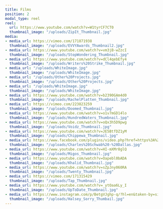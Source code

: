 ```yaml
---
title: Films
position: 2
modal_type: reel
reel:
  url: https://www.youtube.com/watch?v=W1tyrCF7CT0
  thumbnail_image: "/uploads/ZipIt_Thumbnail.jpg"
media:
- media_url: https://vimeo.com/171871938
  thumbnail_image: "/uploads/EVVYAwards_Thumbnail2.jpg"
- media_url: https://www.youtube.com/watch?v=vm3jB-wZzcI
  thumbnail_image: "/uploads/StopWondering_Thumbnail.jpg"
- media_url: https://www.youtube.com/watch?v=dCl4qebEfy4
  thumbnail_image: "/uploads/Writers%20Strike_Thumbnail.jpg"
- media_url: "/uploads/WhiteImage.jpg"
  thumbnail_image: "/uploads/WhiteImage.jpg"
- media_url: "/uploads/Other%20Projects.jpg"
  thumbnail_image: "/uploads/Other%20Projects.jpg"
- media_url: "/uploads/WhiteImage.jpg"
  thumbnail_image: "/uploads/WhiteImage.jpg"
- media_url: https://www.youtube.com/watch?v=b2390GAm4d0
  thumbnail_image: "/uploads/RachelPlatten_Thumbnail.jpg"
- media_url: https://vimeo.com/223823259
  thumbnail_image: "/uploads/Doomed_Thumbnail.jpg"
- media_url: https://www.youtube.com/watch?v=o1v7mGD14lo
  thumbnail_image: "/uploads/HundredWaters_Thumbnail.jpg"
- media_url: https://www.youtube.com/watch?v=oQx3h5D9pwg
  thumbnail_image: "/uploads/Voidz_Thumbnail.jpg"
- media_url: https://www.youtube.com/watch?v=JE5BtfDZ1yM
  thumbnail_image: "/uploads/Chippewa_Thumbnail.jpg"
- media_url: https://www.facebook.com/plugins/video.php?href=https%3A%2F%2Fwww.facebook.com%2FCharlesSchwab%2Fvideos%2F10154826124940588%2F&show_text=0&width=560
  thumbnail_image: "/uploads/Charles%20Schwab%20-%20Dallas.jpg"
- media_url: https://www.youtube.com/watch?v=HI-mXMr8glQ
  thumbnail_image: "/uploads/Migos_Thumbnail.jpg"
- media_url: https://www.youtube.com/watch?v=Oapebl0bADA
  thumbnail_image: "/uploads/Khalid_Thumbnail.jpg"
- media_url: https://www.youtube.com/watch?v=sZpJny060RA
  thumbnail_image: "/uploads/Twenty_Thumbnail.jpg"
- media_url: https://vimeo.com/171315429
  thumbnail_image: "/uploads/Tap_Thumbnail.jpg"
- media_url: https://www.youtube.com/watch?v=_ytOaa6Ly_I
  thumbnail_image: "/uploads/UpToDate_Thumbnail.jpg"
- media_url: https://www.instagram.com/p/BetgVJghp-q/?hl=en&taken-by=singjlee
  thumbnail_image: "/uploads/Halsey_Sorry_Thumbail.jpg"
---
```



